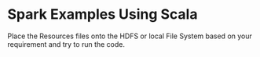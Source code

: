 # Spark Examples Using Scala 

Place the Resources files onto the HDFS or local File System based on your requirement and try to run the code.


